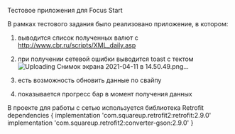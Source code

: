 Тестовое приложения для Focus Start

В рамках тестового задания было реализовано приложение, в котором:
1) выводится список полученных валют с http://www.cbr.ru/scripts/XML_daily.asp


2) при получении сетевой ошибки выводится toast с тектом
![Uploading Снимок экрана 2021-04-11 в 14.50.49.png…]()

3) есть возможность обновить данные по свайпу
4) показывается прогресс бар в момент получения данных

В проекте для работы с сетью используется библиотека Retrofit
dependencies {
	implementation 'com.squareup.retrofit2:retrofit:2.9.0'
	implementation 'com.squareup.retrofit2:converter-gson:2.9.0'
}
